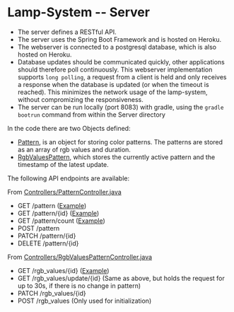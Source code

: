 # Lamp-System -- Server

- The server defines a RESTful API.
- The server uses the Spring Boot Framework and is hosted on Heroku.
- The webserver is connected to a postgresql database, which is also hosted on Heroku.
- Database updates should be communicated quickly, other applications should therefore poll continuously. This webserver implementation supports `long polling`, a request from a client is held and only receives a response when the database is updated (or when the timeout is reached). This minimizes the network usage of the lamp-system, without compromizing the responsiveness.
- The server can be run locally (port 8083) with gradle, using the `gradle bootrun` command from within the Server directory


In the code there are two Objects defined:
- [Pattern](src/main/java/com/lampsystem/lampsystem/Entities/Pattern.java), is an object for storing color patterns. The patterns are stored as an array of rgb values and duration.
- [RgbValuesPattern](src/main/java/com/lampsystem/lampsystem/Entities/RgbValuesPattern.java), which stores the currently active pattern and the timestamp of the latest update.


The following API endpoints are available:

From [Controllers/PatternController.java](src/main/java/com/lampsystem/lampsystem/Controllers/PatternController.java)

- GET /pattern ([Example](https://cryptic-earth-79580.herokuapp.com/pattern))
- GET /pattern/{id} ([Example](https://cryptic-earth-79580.herokuapp.com/pattern/6))
- GET /pattern/count ([Example](https://cryptic-earth-79580.herokuapp.com/pattern/count))
- POST /pattern
- PATCH /pattern/{id}
- DELETE /pattern/{id}

From [Controllers/RgbValuesPatternController.java](src/main/java/com/lampsystem/lampsystem/Controllers/RgbValuesPatternController.java)

- GET /rgb_values/{id} ([Example](https://cryptic-earth-79580.herokuapp.com/rgb_values/1))
- GET /rgb_values/update/{id} (Same as above, but holds the request for up to 30s, if there is no change in pattern)
- PATCH /rgb_values/{id}
- POST /rgb_values (Only used for initialization)